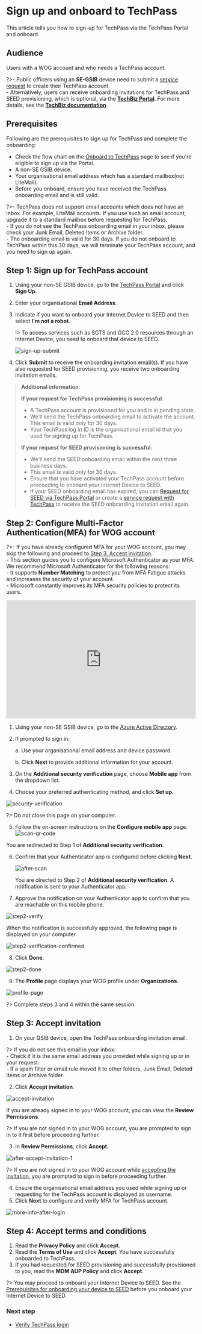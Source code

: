 # Sign up and onboard to TechPass

This article tells you how to sign-up for TechPass via the TechPass Portal and onboard.

## Audience

Users with a WOG account and who needs a TechPass account.

?>- Public officers using an **SE-GSIB** device need to submit a [service request](https://go.gov.sg/seed-techpass-support) to create their TechPass account.<br>- Alternatively, users can receive onboarding invitations for TechPass and SEED provisioning, which is optional, via the [**TechBiz Portal**](https://portal.techbiz.suite.gov.sg). For more details, see the [**TechBiz documentation**](https://docs.developer.tech.gov.sg/docs/techbiz-documentation/).

## Prerequisites

Following are the prerequisites to sign up for TechPass and complete the onboarding:

- Check the flow chart on the [Onboard to TechPass](onboard-to-techpass) page to see if you're eligible to sign up via the Portal.
- A non-SE GSIB device.
- Your organisational email address which has a standard mailbox(not LiteMail).
- Before you onboard, ensure you have received the TechPass onboarding email and is still valid.


?>- TechPass does not support email accounts which does not have an inbox. For example, LiteMail accounts. If you use such an email account, upgrade it to a standard mailbox before requesting for TechPass.<br>- If you do not see the TechPass onboarding email in your inbox, please check your Junk Email, Deleted Items or Archive folder.<br>- The onboarding email is valid for 30 days. If you do not onboard to TechPass within this 30 days, we will terminate your TechPass account, and you need to sign up again.

## Step 1: Sign up for TechPass account

1. Using your non-SE GSIB device, go to the [TechPass Portal](http://portal.techpass.gov.sg) and click **Sign Up**.

2. Enter your organisational **Email Address**.

3. Indicate if you want to onboard your Internet Device to SEED and then select **I'm not a robot**.

   !> To access services such as SGTS and GCC 2.0 resources through an Internet Device, you need to onboard that device to SEED.

   ![sign-up-submit](assets/images/onboarding/po-non-se/latest-po-sign-up-non-se-gsib-1.png)

4. Click **Submit** to receive the onboarding invitation email(s). If you have also requested for SEED provisioning, you receive two onboarding invitation emails.

  > **Additional information**:
  >
  > **If your request for TechPass provisioning
  is successful**:
  >
  >- A TechPass account is provisioned for you and is in pending state.
  >- We'll send the TechPass onboarding email to activate the account. This email is valid only for 30 days.
  >- Your TechPass log in ID is the organisational email id that you used for signing up for TechPass.
  >
  > **If your request for SEED provisioning is successful**:
  >
  >- We'll send the SEED onboarding email within the next three business days.
  >- This email is valid only for 30 days.
  >- Ensure that you have activated your TechPass account before proceeding to onboard your Internet Device to SEED.
  >- If your SEED onboarding email has expired, you can [Request for SEED via TechPass Portal](https://docs.developer.tech.gov.sg/docs/tp-userdocs-for-writers/request-for-seed-provisioning) or create a [service request with TechPass](https://go.gov.sg/seed-techpass-support) to receive the SEED onboarding invitation email again.

## Step 2: Configure Multi-Factor Authentication(MFA) for WOG account

?>- If you have already configured MFA for your WOG account, you may skip the following and proceed to [Step 3. Accept invitation](#step-3-accept-invitation).<br>- This section guides you to configure Microsoft Authenticator as your MFA. We recommend Microsoft Authenticator for the following reasons:<br>- It supports **Number Matching** to protect you from MFA Fatigue attacks and increases the security of your account.<br>- Microsoft constantly improves its MFA security policies to protect its users.

<div style="position:relative;padding-bottom:56.25%;padding-top:30px;height:0;overflow:hidden;">
<iframe style="position:absolute;top:0;left:0;width:100%;height:100%;" src="https://www.youtube.com/embed/gJ0U0w7C628" title="YouTube video player" frameborder="0" allow="accelerometer; autoplay; clipboard-write; encrypted-media; gyroscope; picture-in-picture; web-share" allowfullscreen="true"></iframe>
</div>

1. Using your non-SE GSIB device, go to the [Azure Active Directory](https://account.activedirectory.windowsazure.com/proofup.aspx).

2. If prompted to sign in:
  
   a. Use your organisational email address and device password.

   b. Click **Next** to provide additional information for your account.

3. On the **Additional security verification** page, choose **Mobile app** from the dropdown list.
  
4. Choose your preferred authenticating method, and click **Set up**. 

  ![security-verification](assets/images/security-verification-for-wog/step-1-selection.png)

  ?> Do not close this page on your computer.

5. Follow the on-screen instructions on the **Configure mobile app** page.
  ![scan-qr-code](assets/images/security-verification-for-wog/scan-qr-code.png)

  You are redirected to Step 1 of **Additional security verification**.
  
6. Confirm that your Authenticator app is configured before clicking **Next**.

   ![after-scan](assets/images/security-verification-for-wog/indicates-auth-app-configured.png)

    You are directed to Step 2 of **Additional security verification**. A notification is sent to your Authenticator app.
  
7. Approve the notification on your Authenticator app to confirm that you are reachable on this mobile phone.

  ![step2-verify](assets/images/security-verification-for-wog/step2-verify-you-are-reachable-via-mp.png)

  When the notification is successfully approved, the following page is displayed on your computer.

  ![step2-verification-confirmed](assets/images/security-verification-for-wog/step2-verification-confirmed.png)

8. Click **Done**.

  ![step2-done](assets/images/security-verification-for-wog/step2-done.png)
  
9. The **Profile** page displays your WOG profile under **Organizations**.

  ![profile-page](assets/images/security-verification-for-wog/wog-account-on-profile-page.png)
  
  ?> Complete steps 3 and 4 within the same session.

## Step 3: Accept invitation


1. On your GSIB device, open the TechPass onboarding invitation email.

  ?> If you do not see this email in your inbox:<br>- Check if it is the same email address you provided while signing up or in your request.<br>- If a spam filter or email rule moved it to other folders, Junk Email, Deleted Items or Archive folder.

2. Click **Accept invitation**.

  ![accept-invitation](assets/images/onboarding/po-non-se/accept-invitation.png)

  If you are already signed in to your WOG account, you can view the **Review Permissions**.

  ?> If you are not signed in to your WOG account, you are prompted to sign in to it first before proceeding further. 

3. In **Review Permissions**, click **Accept**.

  ![after-accept-invitation-1](assets/images/onboarding/po-non-se/after-accept-invitation-1.png ':size=400')

  ?> If you are not signed in to your WOG account while [accepting the invitation](#step-3-accept-techpass-invitation), you are prompted to sign in before proceeding further.

4. Ensure the organisational email address you used while signing up or requesting for the TechPass account is displayed as username.
5. Click **Next** to configure and verify MFA for TechPass account.

  ![more-info-after-login](assets/images/onboarding/po-non-se/more-info-after-login.png ':size=400')

## Step 4: Accept terms and conditions

1. Read the **Privacy Policy** and click **Accept**.
2. Read the **Terms of Use** and click **Accept**. You have successfully onboarded to TechPass.
3. If you had requested for SEED provisioning and successfully provisioned to you, read the **MDM AUP Policy** and click **Accept**.

?> You may proceed to onboard your Internet Device to SEED. See the [Prerequisites for onboarding your device to SEED](https://docs.developer.tech.gov.sg/docs/security-suite-for-engineering-endpoint-devices/#/prerequisites-for-onboarding) before you onboard your Internet Device to SEED.

### Next step

- [Verify TechPass login](log-in-with-techpass#log-in-to-a-service-using-your-techpass-account)
